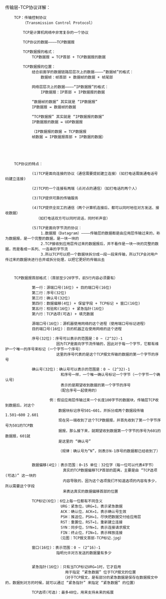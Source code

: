 传输层-TCP协议详解：

		TCP：传输控制协议
			（Transmission Control Protocol）

			TCP是计算机网络中非常复杂的一个协议

			TCP协议的数据————TCP数据报

			TCP数据报的格式：
				TCP数据报 = TCP首部 + TCP数据报的数据

			TCP数据报的位置：
				结合前面学的数据链路层层次上的数据————“数据帧”的格式：
					数据帧：帧首部 + 数据帧的数据 + 帧尾部

				网络层层次上的数据————“IP数据报”的格式：
					IP数据报：IP首部 + IP数据报的数据

				“数据帧的数据” 其实就是 “IP数据报”
				IP数据报 = 数据帧的数据

				“TCP数据报” 其实就是 “IP数据报的数据”
				IP数据报的数据 = UDP数据报

				（IP数据报的数据 = TCP数据报
				帧数据 = IP数据报首部 + IP数据的数据）





		TCP协议的特点：

				(1)TCP是面向连接的协议（通信需要提前建立连接）(如打电话需拨通电话号码建立连接)

				(2)TCP的一个连接有两端（点对点的通信）（如打电话的两个人）

				(3)TCP提供可靠的传输服务

				(4)TCP提供全双工的通信（两个计算机连接后，都可以同时地往对方发送、接收数据）
				  （如打电话双方可以同时说话，同时听声音）

				(5)TCP是面向字节流的协议：
					1.数据报（Datagram）————传输层的数据都是由应用层传输过来的，称为数据报，是一个完整的数据，是一块一块的
					2.TCP接收到应用层传过来的数据报后，并不看作是一块一块的完整的数据，而是看成一系列、一连串的字节流
					3.所以TCP可以把一个数据块拆分成一段一段来传输，所以TCP会对用户传过来的数据块进行合并或拆分处理，以把它更好的传输出去



		TCP数据报首部格式：（首部至少20字节，前5行内容必须要有）

				第一行：源端口号(16位) + 目的端口号(16位)
				第二行：序号(32位)
				第三行：确认号(32位)
				第四行：数据偏移(4位) + 保留字段 + TCP标记 + 窗口(16位)
				第五行：校验和(16位) + 紧急指针(16位)
				第六行：TCP选项(可选) + 填充数据

				源端口号(16位)：源机器使用网络的这个进程（使用端口号标记进程）
				目的端口号(16位)：目的机器正在使用网络的这个进程

				序号(32位)：序号可以表示的范围是：0 ~ (2^32)-1
						   因为TCP是面向字节流传输的，因此对于每一个字节，它都有维护一个唯一的序号来标记（一个字节一个序号）
						   这里的序号代表的是这个TCP报文传输的数据的第一个字节的序号

				确认号(32位)：确认号可以表示的范围是：0 ~ (2^32)-1
							 和序号一样，一个唯一确认号标记一个字节（一个字节一个确认号）
							 表示的是期望收到数据的第一个字节的序号
							（配合序号一起使用的）

						例：假设应用层传输过来一个长度100字节的数据块，传输层TCP收到数据后，对这个
						    数据块标记序号501~601，并拆分成两个数据段传输1.501~600 2.601
							现在另一端收到了这个TCP数据报，并首先收到了第一个字节序号为501的TCP数
							据报，那么接下来，就期望收到数据第一个字节的序号为601的数据报，601就
							是这里的 “确认号”

							（规律：确认号为“N”，则表示N-1序号的数据都已经收到了）


				数据偏移(4位)：表示范围：0~15 单位：32位字（每一位可以代表4字节）
							  真实的TCP数据偏移TCP首部的距离，主要是由 “TCP选项(可选)” 这一块的
							  内容导致的，因为这个选项我们不知道选项的内容有多少，所以需要这个字段
							  来表达真实的数据偏移首部的位置

				TCP标记(6位)：6位上每一位都有不同含义
							 URG：紧急位，URG=1，表示紧急数据
							 ACK：确认位，ACK=1，表示确认号生效
							 PSH：推送位，PSH=1，尽快把数据交付给应用层
							 RST：重置位，RST=1，重新建立连接
							 SYN：同步位，SYN=1，表示连接请求报文
							 FIN：终止位，FIN=1，表示释放连接
							（见图：TCP报文首部-TCP标记.jpg）

				窗口(16位)：表示范围：0 ~ (2^16)-1
						   指明允许对方发送的数据量有多少


				紧急指针(16位)：只有当TCP标记URG=1时，它才启用
							   用于指定 “紧急数据” 位于TCP报文的位置
							  （对于TCP报文，是有部分的紧急数据是保存在数据报文中的，数据到对方的时候，就可以通过 “紧急指针” 来指定 “紧急数据” 的位置）

				TCP选项(可选)：最多40位，用来支持未来的拓展